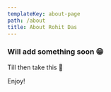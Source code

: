```yaml
---
templateKey: about-page
path: /about
title: About Rohit Das
---
```

### Will add something soon 😁

Till then take this 🍭

Enjoy!
